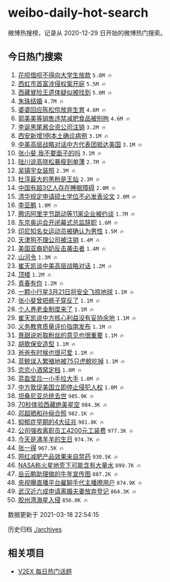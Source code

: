 # weibo-daily-hot-search

微博热搜榜，记录从 2020-12-29 日开始的微博热门搜索。

## 今日热门搜索

<!-- BEGIN -->

1. [花呗借呗不得向大学生放款](https://s.weibo.com/weibo?q=%23%E8%8A%B1%E5%91%97%E5%80%9F%E5%91%97%E4%B8%8D%E5%BE%97%E5%90%91%E5%A4%A7%E5%AD%A6%E7%94%9F%E6%94%BE%E6%AC%BE%23&Refer=top) `5.8M 🔥`
1. [西虹市首富涉侵权案开庭](https://s.weibo.com/weibo?q=%23%E8%A5%BF%E8%99%B9%E5%B8%82%E9%A6%96%E5%AF%8C%E6%B6%89%E4%BE%B5%E6%9D%83%E6%A1%88%E5%BC%80%E5%BA%AD%23&Refer=top) `5.5M 🔥`
1. [西藏冒险王遗体疑似被找到](https://s.weibo.com/weibo?q=%23%E8%A5%BF%E8%97%8F%E5%86%92%E9%99%A9%E7%8E%8B%E9%81%97%E4%BD%93%E7%96%91%E4%BC%BC%E8%A2%AB%E6%89%BE%E5%88%B0%23&Refer=top) `5.0M 🔥`
1. [朱珠结婚](https://s.weibo.com/weibo?q=%23%E6%9C%B1%E7%8F%A0%E7%BB%93%E5%A9%9A%23&Refer=top) `4.7M 🔥`
1. [婆婆回应陈松伶放弃生育](https://s.weibo.com/weibo?q=%23%E5%A9%86%E5%A9%86%E5%9B%9E%E5%BA%94%E9%99%88%E6%9D%BE%E4%BC%B6%E6%94%BE%E5%BC%83%E7%94%9F%E8%82%B2%23&Refer=top) `4.6M 🔥`
1. [郭美美等销售违禁减肥食品被刑拘](https://s.weibo.com/weibo?q=%23%E9%83%AD%E7%BE%8E%E7%BE%8E%E7%AD%89%E9%94%80%E5%94%AE%E8%BF%9D%E7%A6%81%E5%87%8F%E8%82%A5%E9%A3%9F%E5%93%81%E8%A2%AB%E5%88%91%E6%8B%98%23&Refer=top) `4.6M 🔥`
1. [李诞黑尾酱合资公司注销](https://s.weibo.com/weibo?q=%E6%9D%8E%E8%AF%9E%E9%BB%91%E5%B0%BE%E9%85%B1%E5%90%88%E8%B5%84%E5%85%AC%E5%8F%B8%E6%B3%A8%E9%94%80&Refer=top) `3.2M 🔥`
1. [西安新增1例本土确诊病例](https://s.weibo.com/weibo?q=%23%E8%A5%BF%E5%AE%89%E6%96%B0%E5%A2%9E1%E4%BE%8B%E6%9C%AC%E5%9C%9F%E7%A1%AE%E8%AF%8A%E7%97%85%E4%BE%8B%23&Refer=top) `3.1M 🔥`
1. [中美高层战略对话中方代表团抵达美国](https://s.weibo.com/weibo?q=%23%E4%B8%AD%E7%BE%8E%E9%AB%98%E5%B1%82%E6%88%98%E7%95%A5%E5%AF%B9%E8%AF%9D%E4%B8%AD%E6%96%B9%E4%BB%A3%E8%A1%A8%E5%9B%A2%E6%8A%B5%E8%BE%BE%E7%BE%8E%E5%9B%BD%23&Refer=top) `3.1M 🔥`
1. [张小斐 我不要面子的吗](https://s.weibo.com/weibo?q=%E5%BC%A0%E5%B0%8F%E6%96%90%20%E6%88%91%E4%B8%8D%E8%A6%81%E9%9D%A2%E5%AD%90%E7%9A%84%E5%90%97&Refer=top) `3.1M 🔥`
1. [陆川说高晓松暴瘦到单薄](https://s.weibo.com/weibo?q=%E9%99%86%E5%B7%9D%E8%AF%B4%E9%AB%98%E6%99%93%E6%9D%BE%E6%9A%B4%E7%98%A6%E5%88%B0%E5%8D%95%E8%96%84&Refer=top) `2.7M 🔥`
1. [吴镇宇女装照](https://s.weibo.com/weibo?q=%23%E5%90%B4%E9%95%87%E5%AE%87%E5%A5%B3%E8%A3%85%E7%85%A7%23&Refer=top) `2.3M 🔥`
1. [杜淳最大的黑粉是王灿](https://s.weibo.com/weibo?q=%23%E6%9D%9C%E6%B7%B3%E6%9C%80%E5%A4%A7%E7%9A%84%E9%BB%91%E7%B2%89%E6%98%AF%E7%8E%8B%E7%81%BF%23&Refer=top) `2.3M 🔥`
1. [中国有超3亿人存在睡眠障碍](https://s.weibo.com/weibo?q=%23%E4%B8%AD%E5%9B%BD%E6%9C%89%E8%B6%853%E4%BA%BF%E4%BA%BA%E5%AD%98%E5%9C%A8%E7%9D%A1%E7%9C%A0%E9%9A%9C%E7%A2%8D%23&Refer=top) `2.0M 🔥`
1. [清华规定申请硕士学位不必发表论文](https://s.weibo.com/weibo?q=%23%E6%B8%85%E5%8D%8E%E8%A7%84%E5%AE%9A%E7%94%B3%E8%AF%B7%E7%A1%95%E5%A3%AB%E5%AD%A6%E4%BD%8D%E4%B8%8D%E5%BF%85%E5%8F%91%E8%A1%A8%E8%AE%BA%E6%96%87%23&Refer=top) `2.0M 🔥`
1. [李亚鹏](https://s.weibo.com/weibo?q=%E6%9D%8E%E4%BA%9A%E9%B9%8F&Refer=top) `1.9M 🔥`
1. [腾讯阿里字节跳动等11家企业被约谈](https://s.weibo.com/weibo?q=%23%E8%85%BE%E8%AE%AF%E9%98%BF%E9%87%8C%E5%AD%97%E8%8A%82%E8%B7%B3%E5%8A%A8%E7%AD%8911%E5%AE%B6%E4%BC%81%E4%B8%9A%E8%A2%AB%E7%BA%A6%E8%B0%88%23&Refer=top) `1.7M 🔥`
1. [东京奥运会开闭幕式总监辞职](https://s.weibo.com/weibo?q=%E4%B8%9C%E4%BA%AC%E5%A5%A5%E8%BF%90%E4%BC%9A%E5%BC%80%E9%97%AD%E5%B9%95%E5%BC%8F%E6%80%BB%E7%9B%91%E8%BE%9E%E8%81%8C&Refer=top) `1.6M 🔥`
1. [印尼知名女运动员被确认为男性](https://s.weibo.com/weibo?q=%E5%8D%B0%E5%B0%BC%E7%9F%A5%E5%90%8D%E5%A5%B3%E8%BF%90%E5%8A%A8%E5%91%98%E8%A2%AB%E7%A1%AE%E8%AE%A4%E4%B8%BA%E7%94%B7%E6%80%A7&Refer=top) `1.5M 🔥`
1. [天津狗不理公司被注销](https://s.weibo.com/weibo?q=%23%E5%A4%A9%E6%B4%A5%E7%8B%97%E4%B8%8D%E7%90%86%E5%85%AC%E5%8F%B8%E8%A2%AB%E6%B3%A8%E9%94%80%23&Refer=top) `1.4M 🔥`
1. [美国亚裔奶奶反击袭击者](https://s.weibo.com/weibo?q=%23%E7%BE%8E%E5%9B%BD%E4%BA%9A%E8%A3%94%E5%A5%B6%E5%A5%B6%E5%8F%8D%E5%87%BB%E8%A2%AD%E5%87%BB%E8%80%85%23&Refer=top) `1.4M 🔥`
1. [山河令](https://s.weibo.com/weibo?q=%E5%B1%B1%E6%B2%B3%E4%BB%A4&Refer=top) `1.3M 🔥`
1. [崔天凯谈中美高层战略对话](https://s.weibo.com/weibo?q=%E5%B4%94%E5%A4%A9%E5%87%AF%E8%B0%88%E4%B8%AD%E7%BE%8E%E9%AB%98%E5%B1%82%E6%88%98%E7%95%A5%E5%AF%B9%E8%AF%9D&Refer=top) `1.2M 🔥`
1. [顶楼](https://s.weibo.com/weibo?q=%E9%A1%B6%E6%A5%BC&Refer=top) `1.2M 🔥`
1. [青春有你](https://s.weibo.com/weibo?q=%E9%9D%92%E6%98%A5%E6%9C%89%E4%BD%A0&Refer=top) `1.2M 🔥`
1. [一颗小行星3月21日将安全飞掠地球](https://s.weibo.com/weibo?q=%23%E4%B8%80%E9%A2%97%E5%B0%8F%E8%A1%8C%E6%98%9F3%E6%9C%8821%E6%97%A5%E5%B0%86%E5%AE%89%E5%85%A8%E9%A3%9E%E6%8E%A0%E5%9C%B0%E7%90%83%23&Refer=top) `1.1M 🔥`
1. [张小斐曾把裤子穿反了](https://s.weibo.com/weibo?q=%23%E5%BC%A0%E5%B0%8F%E6%96%90%E6%9B%BE%E6%8A%8A%E8%A3%A4%E5%AD%90%E7%A9%BF%E5%8F%8D%E4%BA%86%23&Refer=top) `1.1M 🔥`
1. [个人养老金制度来了](https://s.weibo.com/weibo?q=%23%E4%B8%AA%E4%BA%BA%E5%85%BB%E8%80%81%E9%87%91%E5%88%B6%E5%BA%A6%E6%9D%A5%E4%BA%86%23&Refer=top) `1.1M 🔥`
1. [崔天凯说中方核心利益没有妥协余地](https://s.weibo.com/weibo?q=%23%E5%B4%94%E5%A4%A9%E5%87%AF%E8%AF%B4%E4%B8%AD%E6%96%B9%E6%A0%B8%E5%BF%83%E5%88%A9%E7%9B%8A%E6%B2%A1%E6%9C%89%E5%A6%A5%E5%8D%8F%E4%BD%99%E5%9C%B0%23&Refer=top) `1.1M 🔥`
1. [义务教育质量评价指南发布](https://s.weibo.com/weibo?q=%23%E4%B9%89%E5%8A%A1%E6%95%99%E8%82%B2%E8%B4%A8%E9%87%8F%E8%AF%84%E4%BB%B7%E6%8C%87%E5%8D%97%E5%8F%91%E5%B8%83%23&Refer=top) `1.1M 🔥`
1. [景甜说听取粉丝的意见也很重要](https://s.weibo.com/weibo?q=%23%E6%99%AF%E7%94%9C%E8%AF%B4%E5%90%AC%E5%8F%96%E7%B2%89%E4%B8%9D%E7%9A%84%E6%84%8F%E8%A7%81%E4%B9%9F%E5%BE%88%E9%87%8D%E8%A6%81%23&Refer=top) `1.1M 🔥`
1. [胡歌保安造型](https://s.weibo.com/weibo?q=%23%E8%83%A1%E6%AD%8C%E4%BF%9D%E5%AE%89%E9%80%A0%E5%9E%8B%23&Refer=top) `1.1M 🔥`
1. [爸爸有时候也很可爱](https://s.weibo.com/weibo?q=%23%E7%88%B8%E7%88%B8%E6%9C%89%E6%97%B6%E5%80%99%E4%B9%9F%E5%BE%88%E5%8F%AF%E7%88%B1%23&Refer=top) `1.1M 🔥`
1. [蓝鲸误入繁殖地被75只虎鲸吃掉](https://s.weibo.com/weibo?q=%E8%93%9D%E9%B2%B8%E8%AF%AF%E5%85%A5%E7%B9%81%E6%AE%96%E5%9C%B0%E8%A2%AB75%E5%8F%AA%E8%99%8E%E9%B2%B8%E5%90%83%E6%8E%89&Refer=top) `1.1M 🔥`
1. [恋恋小酒窝定档](https://s.weibo.com/weibo?q=%23%E6%81%8B%E6%81%8B%E5%B0%8F%E9%85%92%E7%AA%9D%E5%AE%9A%E6%A1%A3%23&Refer=top) `1.0M 🔥`
1. [蓝盈莹吕一小手拉大手](https://s.weibo.com/weibo?q=%E8%93%9D%E7%9B%88%E8%8E%B9%E5%90%95%E4%B8%80%E5%B0%8F%E6%89%8B%E6%8B%89%E5%A4%A7%E6%89%8B&Refer=top) `1.0M 🔥`
1. [中方敦促美国立即停止侵犯人权](https://s.weibo.com/weibo?q=%E4%B8%AD%E6%96%B9%E6%95%A6%E4%BF%83%E7%BE%8E%E5%9B%BD%E7%AB%8B%E5%8D%B3%E5%81%9C%E6%AD%A2%E4%BE%B5%E7%8A%AF%E4%BA%BA%E6%9D%83&Refer=top) `1.0M 🔥`
1. [坦桑尼亚总统去世](https://s.weibo.com/weibo?q=%23%E5%9D%A6%E6%A1%91%E5%B0%BC%E4%BA%9A%E6%80%BB%E7%BB%9F%E5%8E%BB%E4%B8%96%23&Refer=top) `985.9K 🔥`
1. [70秒体验西藏绝美星空](https://s.weibo.com/weibo?q=%2370%E7%A7%92%E4%BD%93%E9%AA%8C%E8%A5%BF%E8%97%8F%E7%BB%9D%E7%BE%8E%E6%98%9F%E7%A9%BA%23&Refer=top) `984.3K 🔥`
1. [邓超晒和孙俪合照](https://s.weibo.com/weibo?q=%E9%82%93%E8%B6%85%E6%99%92%E5%92%8C%E5%AD%99%E4%BF%AA%E5%90%88%E7%85%A7&Refer=top) `982.1K 🔥`
1. [抑郁症早期的4大征兆](https://s.weibo.com/weibo?q=%23%E6%8A%91%E9%83%81%E7%97%87%E6%97%A9%E6%9C%9F%E7%9A%844%E5%A4%A7%E5%BE%81%E5%85%86%23&Refer=top) `981.8K 🔥`
1. [公司强收离职员工4200元工装费](https://s.weibo.com/weibo?q=%E5%85%AC%E5%8F%B8%E5%BC%BA%E6%94%B6%E7%A6%BB%E8%81%8C%E5%91%98%E5%B7%A54200%E5%85%83%E5%B7%A5%E8%A3%85%E8%B4%B9&Refer=top) `977.3K 🔥`
1. [今天是沸羊羊的生日](https://s.weibo.com/weibo?q=%23%E4%BB%8A%E5%A4%A9%E6%98%AF%E6%B2%B8%E7%BE%8A%E7%BE%8A%E7%9A%84%E7%94%9F%E6%97%A5%23&Refer=top) `974.7K 🔥`
1. [张一得](https://s.weibo.com/weibo?q=%E5%BC%A0%E4%B8%80%E5%BE%97&Refer=top) `967.5K 🔥`
1. [网红减肥产品效果来自禁药](https://s.weibo.com/weibo?q=%23%E7%BD%91%E7%BA%A2%E5%87%8F%E8%82%A5%E4%BA%A7%E5%93%81%E6%95%88%E6%9E%9C%E6%9D%A5%E8%87%AA%E7%A6%81%E8%8D%AF%23&Refer=top) `930.5K 🔥`
1. [NASA称火星地壳下可能含有大量水](https://s.weibo.com/weibo?q=%23NASA%E7%A7%B0%E7%81%AB%E6%98%9F%E5%9C%B0%E5%A3%B3%E4%B8%8B%E5%8F%AF%E8%83%BD%E5%90%AB%E6%9C%89%E5%A4%A7%E9%87%8F%E6%B0%B4%23&Refer=top) `899.7K 🔥`
1. [岳云鹏助理做的牛年宣传图](https://s.weibo.com/weibo?q=%E5%B2%B3%E4%BA%91%E9%B9%8F%E5%8A%A9%E7%90%86%E5%81%9A%E7%9A%84%E7%89%9B%E5%B9%B4%E5%AE%A3%E4%BC%A0%E5%9B%BE&Refer=top) `887.2K 🔥`
1. [央视曝直播平台雇聊手代主播撩用户](https://s.weibo.com/weibo?q=%23%E5%A4%AE%E8%A7%86%E6%9B%9D%E7%9B%B4%E6%92%AD%E5%B9%B3%E5%8F%B0%E9%9B%87%E8%81%8A%E6%89%8B%E4%BB%A3%E4%B8%BB%E6%92%AD%E6%92%A9%E7%94%A8%E6%88%B7%23&Refer=top) `874.9K 🔥`
1. [武汉近六成申请离婚夫妻放弃登记](https://s.weibo.com/weibo?q=%23%E6%AD%A6%E6%B1%89%E8%BF%91%E5%85%AD%E6%88%90%E7%94%B3%E8%AF%B7%E7%A6%BB%E5%A9%9A%E5%A4%AB%E5%A6%BB%E6%94%BE%E5%BC%83%E7%99%BB%E8%AE%B0%23&Refer=top) `864.3K 🔥`
1. [胶州湾海星入侵](https://s.weibo.com/weibo?q=%E8%83%B6%E5%B7%9E%E6%B9%BE%E6%B5%B7%E6%98%9F%E5%85%A5%E4%BE%B5&Refer=top) `856.0K 🔥`

数据更新于 2021-03-18 22:54:15

<!-- END -->

历史归档 [./archives](./archives)

## 相关项目

- [V2EX 每日热门话题](https://github.com/boojack/v2ex-daily-hot-topic)
